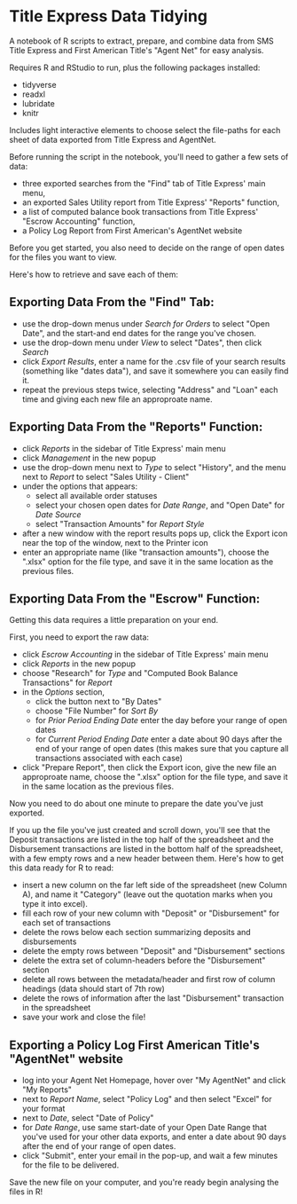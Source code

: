 # Title Express Data Tidying

A notebook of R scripts to extract, prepare, and combine data from SMS Title Express and First American Title's "Agent Net" for easy analysis. 

Requires R and RStudio to run, plus the following packages installed:
* tidyverse
* readxl
* lubridate
* knitr

Includes light interactive elements to choose select the file-paths for each sheet of data exported from Title Express and AgentNet. 




Before running the script in the notebook, you'll need to gather a few sets of data:
* three exported searches from the "Find" tab of Title Express' main menu, 
* an exported Sales Utility report from Title Express' "Reports" function,  
* a list of computed balance book transactions from Title Express' "Escrow Accounting" function, 
* a Policy Log Report from First American's AgentNet website

Before you get started, you also need to decide on the range of open dates for the files you want to view. 

Here's how to retrieve and save each of them: 

## Exporting Data From the "Find" Tab:

* use the drop-down menus under *Search for Orders* to select "Open Date", and the start-and end dates for the range you've chosen. 
* use the drop-down menu under *View* to select "Dates", then click *Search*
* click *Export Results*, enter a name for the .csv file of your search results (something like "dates data"), and save it somewhere you can easily find it. 
* repeat the previous steps twice, selecting "Address" and "Loan" each time and giving each new file an approproate name. 


## Exporting Data From the "Reports" Function:

* click *Reports* in the sidebar of Title Express' main menu
* click *Management* in the new popup
* use the drop-down menu next to *Type* to select "History", and the menu next to *Report* to select "Sales Utility - Client"
* under the options that appears:
	+ select all available order statuses
	+ select your chosen open dates for *Date Range*, and "Open Date" for *Date Source*
	+ select "Transaction Amounts" for *Report Style*
* after a new window with the report results pops up, click the Export icon near the top of the window, next to the Printer icon
* enter an appropriate name (like "transaction amounts"), choose the ".xlsx" option for the file type, and save it in the same location as the previous files. 


## Exporting Data From the "Escrow" Function:

Getting this data requires a little preparation on your end. 

First, you need to export the raw data: 
* click *Escrow Accounting* in the sidebar of Title Express' main menu
* click *Reports* in the new popup
* choose "Research" for *Type* and "Computed Book Balance Transactions" for *Report*
* in the *Options* section, 
	+ click the button next to "By Dates"
	+ choose "File Number" for *Sort By*
	+ for *Prior Period Ending Date* enter the day before your range of open dates 
	+ for *Current Period Ending Date* enter a date about 90 days after the end of your range of open dates (this makes sure that you capture all transactions associated with each case)
* click "Prepare Report", then click the Export icon, give the new file an approproate name, choose the ".xlsx" option for the file type, and save it in the same location as the previous files.

Now you need to do about one minute to prepare the date you've just exported. 

If you up the file you've just created and scroll down, you'll see that the Deposit transactions are listed in the top half of the spreadsheet and the Disbursement transactions are listed in the bottom half of the spreadsheet, with a few empty rows and a new header between them. Here's how to get this data ready for R to read:
* insert a new column on the far left side of the spreadsheet (new Column A), and name it "Category" (leave out the quotation marks when you type it into excel). 
* fill each row of your new column with "Deposit" or "Disbursement" for each set of transactions
* delete the rows below each section summarizing deposits and disbursements
* delete the empty rows between "Deposit" and "Disbursement" sections
* delete the extra set of column-headers before the "Disbursement" section
* delete all rows between the metadata/header and first row of column headings (data should start of 7th row)
* delete the rows of information after the last "Disbursement" transaction in the spreadsheet
* save your work and close the file!


## Exporting a Policy Log First American Title's "AgentNet" website

* log into your Agent Net Homepage, hover over "My AgentNet" and click "My Reports"
* next to *Report Name*, select "Policy Log" and then select "Excel" for your format
* next to *Date*, select "Date of Policy"
* for *Date Range*, use same start-date of your Open Date Range that you've used for your other data exports, and enter a date about 90 days after the end of your range of open dates. 
* click "Submit", enter your email in the pop-up, and wait a few minutes for the file to be delivered. 

Save the new file on your computer, and you're ready begin analysing the files in R!
